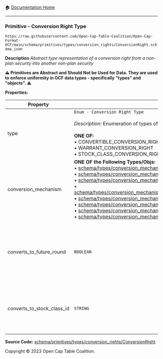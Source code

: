 :house: [Documentation Home](../../../../../README.md)

---

### Primitive - Conversion Right Type

`https://raw.githubusercontent.com/Open-Cap-Table-Coalition/Open-Cap-Format-OCF/main/schema/primitives/types/conversion_rights/ConversionRight.schema.json`

**Description** _Abstract type representation of a conversion right from a non-plan security into another non-plan security_

**:warning: Primitives are Abstract and Should Not be Used for Data. They are used to enforce uniformity in OCF data types - specifically "types" and "objects". :warning:**

**Properties:**

| Property                   | Type                                                                                                                                                                                                                                                                                                                                                                                                                                                                                                                                                                                                                                                                                                                                                                                                                                                                                                                                                                                                                                                                                                                                                                                                                                                                         | Description                                                                                                         | Required   |
| -------------------------- | ---------------------------------------------------------------------------------------------------------------------------------------------------------------------------------------------------------------------------------------------------------------------------------------------------------------------------------------------------------------------------------------------------------------------------------------------------------------------------------------------------------------------------------------------------------------------------------------------------------------------------------------------------------------------------------------------------------------------------------------------------------------------------------------------------------------------------------------------------------------------------------------------------------------------------------------------------------------------------------------------------------------------------------------------------------------------------------------------------------------------------------------------------------------------------------------------------------------------------------------------------------------------------- | ------------------------------------------------------------------------------------------------------------------- | ---------- |
| type                       | `Enum - Conversion Right Type`</br></br>_Description:_ Enumeration of types of conversion rights.</br></br>**ONE OF:** </br>&bull; CONVERTIBLE_CONVERSION_RIGHT </br>&bull; WARRANT_CONVERSION_RIGHT </br>&bull; STOCK_CLASS_CONVERSION_RIGHT                                                                                                                                                                                                                                                                                                                                                                                                                                                                                                                                                                                                                                                                                                                                                                                                                                                                                                                                                                                                                                | What kind of conversion right is this?                                                                              | -          |
| conversion_mechanism       | **ONE OF the Following Types/Objs:**</br>&bull; [schema/types/conversion_mechanisms/SAFEConversionMechanism](../../../types/conversion_mechanisms/SAFEConversionMechanism.md)</br>&bull; [schema/types/conversion_mechanisms/NoteConversionMechanism](../../../types/conversion_mechanisms/NoteConversionMechanism.md)</br>&bull; [schema/types/conversion_mechanisms/CustomConversionMechanism](../../../types/conversion_mechanisms/CustomConversionMechanism.md)</br>&bull; [schema/types/conversion_mechanisms/PercentCapitalizationConversionMechanism](../../../types/conversion_mechanisms/PercentCapitalizationConversionMechanism.md)</br>&bull; [schema/types/conversion_mechanisms/FixedAmountConversionMechanism](../../../types/conversion_mechanisms/FixedAmountConversionMechanism.md)</br>&bull; [schema/types/conversion_mechanisms/RatioConversionMechanism](../../../types/conversion_mechanisms/RatioConversionMechanism.md)</br>&bull; [schema/types/conversion_mechanisms/ValuationBasedConversionMechanism](../../../types/conversion_mechanisms/ValuationBasedConversionMechanism.md)</br>&bull; [schema/types/conversion_mechanisms/SharePriceBasedConversionMechanism](../../../types/conversion_mechanisms/SharePriceBasedConversionMechanism.md) | What conversion mechanism applies to calculate the number of resulting securities?                                  | `REQUIRED` |
| converts_to_future_round   | `BOOLEAN`                                                                                                                                                                                                                                                                                                                                                                                                                                                                                                                                                                                                                                                                                                                                                                                                                                                                                                                                                                                                                                                                                                                                                                                                                                                                    | Is this stock class potentially convertible into a future, as-yet undetermined stock class (e.g. Founder Preferred) | -          |
| converts_to_stock_class_id | `STRING`                                                                                                                                                                                                                                                                                                                                                                                                                                                                                                                                                                                                                                                                                                                                                                                                                                                                                                                                                                                                                                                                                                                                                                                                                                                                     | The identifier of the existing, known stock class this stock class can convert into                                 | -          |

**Source Code:** [schema/primitives/types/conversion_rights/ConversionRight](../../../../../../schema/primitives/types/conversion_rights/ConversionRight.schema.json)

Copyright © 2023 Open Cap Table Coalition.
